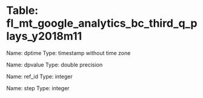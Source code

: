 Table: fl_mt_google_analytics_bc_third_q_plays_y2018m11
=======================================================

Name: dptime
Type: timestamp without time zone

Name: dpvalue
Type: double precision

Name: ref_id
Type: integer

Name: step
Type: integer

